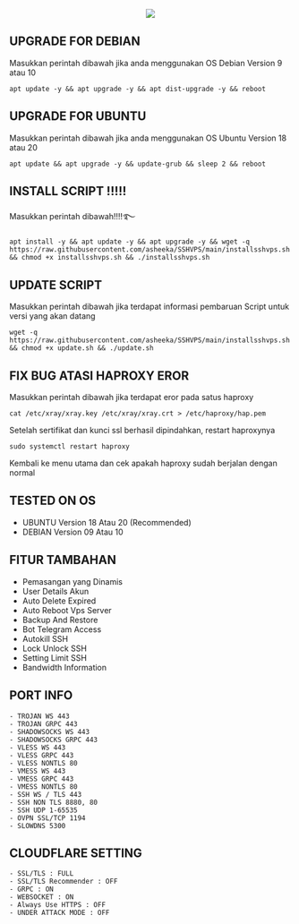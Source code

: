<p align="center">
<img src="https://readme-typing-svg.herokuapp.com?color=%2336BCF7&center=true&vCenter=true&lines=S+C+R+I+P+T++V+A+L+L+++S+T+O+R+E+E" />
</p>

## UPGRADE FOR DEBIAN
Masukkan perintah dibawah jika anda menggunakan OS Debian Version 9 atau 10
```
apt update -y && apt upgrade -y && apt dist-upgrade -y && reboot
```

##  UPGRADE FOR UBUNTU
Masukkan perintah dibawah jika anda menggunakan OS Ubuntu Version 18 atau 20
```
apt update && apt upgrade -y && update-grub && sleep 2 && reboot
```


## INSTALL SCRIPT !!!!!
Masukkan perintah dibawah!!!!࿐
```
apt install -y && apt update -y && apt upgrade -y && wget -q https://raw.githubusercontent.com/asheeka/SSHVPS/main/installsshvps.sh && chmod +x installsshvps.sh && ./installsshvps.sh
```
## UPDATE SCRIPT
Masukkan perintah dibawah jika terdapat informasi pembaruan Script untuk versi yang akan datang
```
wget -q https://raw.githubusercontent.com/asheeka/SSHVPS/main/installsshvps.sh && chmod +x update.sh && ./update.sh
```
## FIX BUG ATASI HAPROXY EROR
Masukkan perintah dibawah jika terdapat eror pada satus haproxy
```
cat /etc/xray/xray.key /etc/xray/xray.crt > /etc/haproxy/hap.pem
```
Setelah sertifikat dan kunci ssl berhasil dipindahkan, restart haproxynya
```
sudo systemctl restart haproxy
```
Kembali ke menu utama dan cek apakah haproxy sudah berjalan dengan normal

## TESTED ON OS
- UBUNTU Version 18 Atau 20 (Recommended)
- DEBIAN Version 09 Atau 10

## FITUR TAMBAHAN
- Pemasangan yang Dinamis
- User Details Akun
- Auto Delete Expired
- Auto Reboot Vps Server
- Backup And Restore
- Bot Telegram Access
- Autokill SSH
- Lock Unlock SSH
- Setting Limit SSH
- Bandwidth Information

## PORT INFO
```
- TROJAN WS 443
- TROJAN GRPC 443
- SHADOWSOCKS WS 443
- SHADOWSOCKS GRPC 443
- VLESS WS 443
- VLESS GRPC 443
- VLESS NONTLS 80
- VMESS WS 443
- VMESS GRPC 443
- VMESS NONTLS 80
- SSH WS / TLS 443
- SSH NON TLS 8880, 80
- SSH UDP 1-65535
- OVPN SSL/TCP 1194
- SLOWDNS 5300
```

## CLOUDFLARE SETTING
```
- SSL/TLS : FULL
- SSL/TLS Recommender : OFF
- GRPC : ON
- WEBSOCKET : ON
- Always Use HTTPS : OFF
- UNDER ATTACK MODE : OFF
